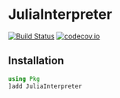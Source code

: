 # JuliaInterpreter

[![Build Status](https://travis-ci.org/JuliaDebug/JuliaInterpreter.jl.svg?branch=master)](https://travis-ci.org/JuliaDebug/JuliaInterpreter.jl)
[![codecov.io](http://codecov.io/github/JuliaDebug/JuliaInterpreter.jl/coverage.svg?branch=master)](http://codecov.io/github/JuliaDebug/JuliaInterpreter.jl?branch=master)

## Installation

```jl
using Pkg
]add JuliaInterpreter
```


